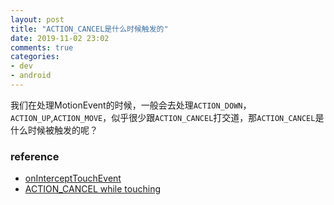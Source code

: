 ```yaml
---
layout: post
title: "ACTION_CANCEL是什么时候触发的"
date: 2019-11-02 23:02
comments: true
categories: 
- dev
- android
---
```


我们在处理MotionEvent的时候，一般会去处理``ACTION_DOWN``，``ACTION_UP``,``ACTION_MOVE``，似乎很少跟``ACTION_CANCEL``打交道，那``ACTION_CANCEL``是什么时候被触发的呢？

<!-- more -->



### reference

+ [onInterceptTouchEvent](https://developer.android.com/reference/android/view/ViewGroup.html#onInterceptTouchEvent)
+ [ACTION_CANCEL while touching](https://stackoverflow.com/questions/6018309/action-cancel-while-touching)